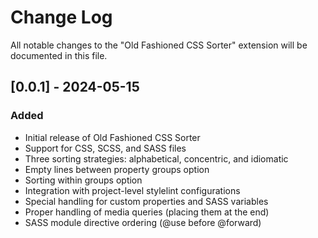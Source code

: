 # Change Log

All notable changes to the "Old Fashioned CSS Sorter" extension will be documented in this file.

## [0.0.1] - 2024-05-15

### Added
- Initial release of Old Fashioned CSS Sorter
- Support for CSS, SCSS, and SASS files
- Three sorting strategies: alphabetical, concentric, and idiomatic
- Empty lines between property groups option
- Sorting within groups option
- Integration with project-level stylelint configurations
- Special handling for custom properties and SASS variables
- Proper handling of media queries (placing them at the end)
- SASS module directive ordering (@use before @forward)
